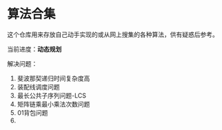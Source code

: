 # 算法合集
这个仓库用来存放自己动手实现的或从网上搜集的各种算法，供有疑惑后参考。

当前进度：**动态规划**

解决问题：
1. 斐波那契递归时间复杂度高
2. 装配线调度问题
3. 最长公共子序列问题-LCS
4. 矩阵链乘最小乘法次数问题
5. 01背包问题
6. 
